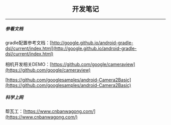 <h2 align = "center">开发笔记</h2>

----

##### 参看文档

gradle配置参考文档：[http://google.github.io/android-gradle-dsl/current/index.html](http://google.github.io/android-gradle-dsl/current/index.html)

相机开发相关DEMO：[https://github.com/google/cameraview](https://github.com/google/cameraview)

[https://github.com/googlesamples/android-Camera2Basic](https://github.com/googlesamples/android-Camera2Basic)

##### 科学上网

帮瓦工：[https://www.cnbanwagong.com/](https://www.cnbanwagong.com/)
